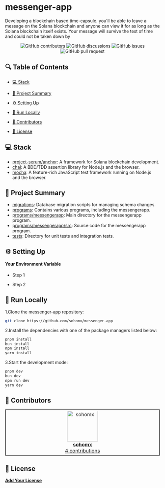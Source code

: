 # messenger-app
Developing a blockchain based time-capsule. you'll be able to leave a message on the Solana blockchain and anyone can view it for as long as the Solana blockchain itself exists. Your message will survive the test of time and could not be taken down by

<p align="center">
<!-- <a href=https://github.com/sohomx/messenger-app target="_blank">
<img src='/placeholder.jpg' width="100%" alt="Banner" /> -->
</a>
</p>



<p align="center">
<img src="https://img.shields.io/github/contributors/sohomx/messenger-app" alt="GitHub contributors" />
<img src="https://img.shields.io/github/discussions/sohomx/messenger-app" alt="GitHub discussions" />
<img src="https://img.shields.io/github/issues/sohomx/messenger-app" alt="GitHub issues" />
<img src="https://img.shields.io/github/issues-pr/sohomx/messenger-app" alt="GitHub pull request" />
</p>

<p></p>
<p></p>

## 🔍 Table of Contents

* [💻 Stack](#stack)

* [📝 Project Summary](#project-summary)

* [⚙️ Setting Up](#setting-up)

* [🚀 Run Locally](#run-locally)

* [🙌 Contributors](#contributors)

* [📄 License](#license)

## 💻 Stack

- [project-serum/anchor](https://github.com/project-serum/anchor): A framework for Solana blockchain development.
- [chai](https://www.chaijs.com/): A BDD/TDD assertion library for Node.js and the browser.
- [mocha](https://mochajs.org/): A feature-rich JavaScript test framework running on Node.js and the browser.

## 📝 Project Summary

- [migrations](migrations): Database migration scripts for managing schema changes.
- [programs](programs): Contains various programs, including the messengerapp.
- [programs/messengerapp](programs/messengerapp): Main directory for the messengerapp program.
- [programs/messengerapp/src](programs/messengerapp/src): Source code for the messengerapp program.
- [tests](tests): Directory for unit tests and integration tests.

## ⚙️ Setting Up

#### Your Environment Variable

- Step 1

- Step 2

## 🚀 Run Locally
1.Clone the messenger-app repository:
```sh
git clone https://github.com/sohomx/messenger-app
```
2.Install the dependencies with one of the package managers listed below:
```bash
pnpm install
bun install
npm install
yarn install
```
3.Start the development mode:
```bash
pnpm dev
bun dev
npm run dev
yarn dev
```

## 🙌 Contributors

<table style="border:1px solid #404040;text-align:center;width:100%">
<tr><td style="width:14.29%;border:1px solid #404040;">
        <a href="https://github.com/sohomx" spellcheck="false">
          <img src="https://avatars.githubusercontent.com/u/84140043?v=4?s=100" width="100px;" alt="sohomx"/>
          <br />
          <b>sohomx</b>
        </a>
        <br />
        <a href="https://github.com/sohomx/messenger-app/commits?author=sohomx" title="Contributions" spellcheck="false">
          4 contributions
        </a>
      </td></table>

## 📄 License

[**Add Your License**](https://choosealicense.com)
